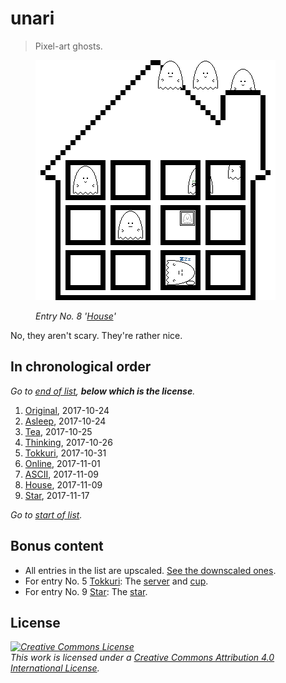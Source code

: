 # unari

> Pixel-art ghosts.

<figure>

[![A house of pixel-art ghosts!](the-entries/008.png)](the-entries/008.png)

<figcaption>

*Entry No. 8 '[House](the-entries/008.png)'*

</figcaption>

</figure>

No, they aren't scary. They're rather nice.

## In chronological order

<a id="start-of-list">

*Go to [end of list](#end-of-list), **below which is the license**.*

</a>

1. [Original](the-entries/001.png), 2017-10-24
2. [Asleep](the-entries/002.png), 2017-10-24
3. [Tea](the-entries/003.png), 2017-10-25
4. [Thinking](the-entries/004.png), 2017-10-26
5. [Tokkuri](the-entries/005.png), 2017-10-31
6. [Online](the-entries/006.gif), 2017-11-01
7. [ASCII](the-entries/007.png), 2017-11-09
8. [House](the-entries/008.png), 2017-11-09
9. [Star](the-entries/009.png), 2017-11-17

<a id="end-of-list">

*Go to [start of list](#start-of-list).*

</a>

## Bonus content

- All entries in the list are upscaled. [See the downscaled ones](bonus/downscales).
- For entry No. 5 [Tokkuri](the-entries/005.png): The [server](bonus/005-server.png) and [cup](bonus/005-cup.png).
- For entry No. 9 [Star](the-entries/009.png): The [star](bonus/009-star.png).

## License

*<a rel="license" href="http://creativecommons.org/licenses/by/4.0/"><img alt="Creative Commons License" style="border-width:0" src="https://i.creativecommons.org/l/by/4.0/88x31.png" /></a><br />This work is licensed under a <a rel="license" href="http://creativecommons.org/licenses/by/4.0/">Creative Commons Attribution 4.0 International License</a>.*
